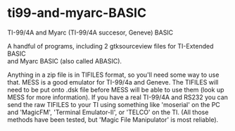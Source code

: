 # ti99-and-myarc-BASIC
TI-99/4A and Myarc (TI-99/4A succesor, Geneve) BASIC

A handful of programs, including 2 gtksourceview files for TI-Extended BASIC  
and Myarc BASIC (also called ABASIC). 

Anything in a zip file is in TIFILES format, so you'll need some way to use 
that.  MESS is a good emulator for TI-99/4a and Geneve.  The TIFILES will need 
to be put onto .dsk file before MESS will be able to use them (look up MESS for 
more information).   If you have a real TI-99/4A and RS232 you can send the raw 
TIFILES to your TI using something like 'moserial' on the PC and 'MagicFM', 
'Terminal Emulator-II', or 'TELCO' on the TI.  (All those methods have been 
tested, but 'Magic File Manipulator' is most reliable).
